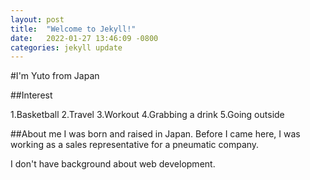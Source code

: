 ```yaml
---
layout: post
title:  "Welcome to Jekyll!"
date:   2022-01-27 13:46:09 -0800
categories: jekyll update
---
```


#I'm Yuto from Japan

##Interest

1.Basketball
2.Travel
3.Workout
4.Grabbing a drink
5.Going outside


##About me
I was born and raised in Japan.
Before I came here, I was working as a sales representative for a pneumatic company.

I don't have background about web development.
